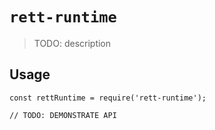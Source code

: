 # `rett-runtime`

> TODO: description

## Usage

```
const rettRuntime = require('rett-runtime');

// TODO: DEMONSTRATE API
```
